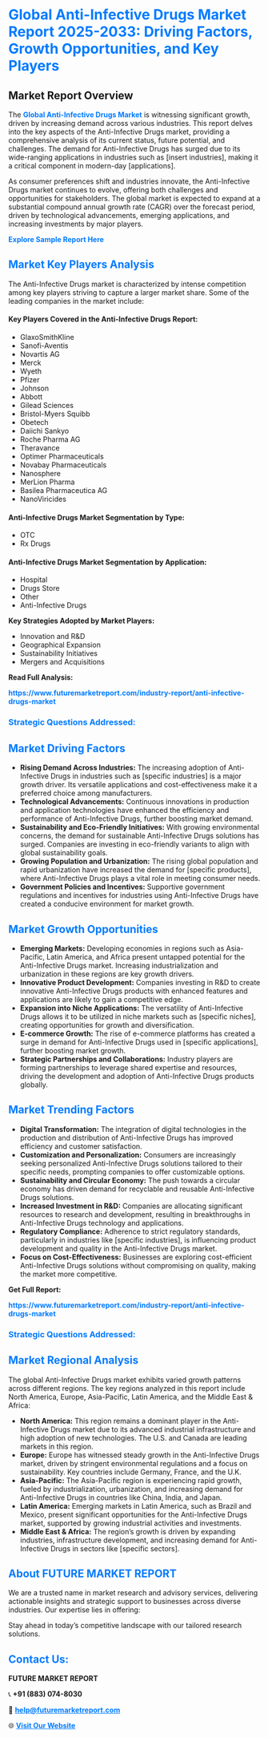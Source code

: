 <h1 style="color: #007BFF;">Global Anti-Infective Drugs Market Report 2025-2033: Driving Factors, Growth Opportunities, and Key Players</h1>

<section id="overview">
<h2>Market Report Overview</h2>
<p>The <a href="https://www.futuremarketreport.com/industry-report/anti-infective-drugs-market" style="color: #007BFF; text-decoration: none;"><strong>Global Anti-Infective Drugs Market</strong></a> is witnessing significant growth, driven by increasing demand across various industries. This report delves into the key aspects of the Anti-Infective Drugs market, providing a comprehensive analysis of its current status, future potential, and challenges. The demand for Anti-Infective Drugs has surged due to its wide-ranging applications in industries such as [insert industries], making it a critical component in modern-day [applications].</p>
<p>As consumer preferences shift and industries innovate, the Anti-Infective Drugs market continues to evolve, offering both challenges and opportunities for stakeholders. The global market is expected to expand at a substantial compound annual growth rate (CAGR) over the forecast period, driven by technological advancements, emerging applications, and increasing investments by major players.</p>
</section>

<section id="overview">
<p><a href="https://www.futuremarketreport.com/request-sample/reportId=122634" style="color: #007BFF; text-decoration: none;"><strong>Explore Sample Report Here</strong></a></p>
</section>

<section id="key-players">
<h2 style="color: #007BFF;">Market Key Players Analysis</h2>
<p>The Anti-Infective Drugs market is characterized by intense competition among key players striving to capture a larger market share. Some of the leading companies in the market include:</p>
<h4>Key Players Covered in the Anti-Infective Drugs Report:</h4>
<ul><li>GlaxoSmithKline</li><li>Sanofi-Aventis</li><li>Novartis AG</li><li>Merck</li><li>Wyeth</li><li>Pfizer</li><li>Johnson</li><li>Abbott</li><li>Gilead Sciences</li><li>Bristol-Myers Squibb</li><li>Obetech</li><li>Daiichi Sankyo</li><li>Roche Pharma AG</li><li>Theravance</li><li>Optimer Pharmaceuticals</li><li>Novabay Pharmaceuticals</li><li>Nanosphere</li><li>MerLion Pharma</li><li>Basilea Pharmaceutica AG</li><li>NanoViricides</li></ul>
<h4>Anti-Infective Drugs Market Segmentation by Type:</h4>
<ul><li>OTC</li><li>Rx Drugs</li></ul>

<h4>Anti-Infective Drugs Market Segmentation by Application:</h4>
<ul><li>Hospital</li><li>Drugs Store</li><li>Other</li><li>Anti-Infective Drugs</li></ul>
<p><strong>Key Strategies Adopted by Market Players:</strong></p>
<ul>
<li>Innovation and R&D</li>
<li>Geographical Expansion</li>
<li>Sustainability Initiatives</li>
<li>Mergers and Acquisitions</li>
</ul>
</section>

<section>
<p><strong>Read Full Analysis: </strong></p><a href="https://www.futuremarketreport.com/industry-report/anti-infective-drugs-market" style="color: #007BFF; text-decoration: none;"><strong>https://www.futuremarketreport.com/industry-report/anti-infective-drugs-market</strong></a>
<h3 style="color: #007BFF;">Strategic Questions Addressed:</h3>
</section>

<section id="driving-factors">
<h2 style="color: #007BFF;">Market Driving Factors</h2>
<ul>
<li><strong>Rising Demand Across Industries:</strong> The increasing adoption of Anti-Infective Drugs in industries such as [specific industries] is a major growth driver. Its versatile applications and cost-effectiveness make it a preferred choice among manufacturers.</li>
<li><strong>Technological Advancements:</strong> Continuous innovations in production and application technologies have enhanced the efficiency and performance of Anti-Infective Drugs, further boosting market demand.</li>
<li><strong>Sustainability and Eco-Friendly Initiatives:</strong> With growing environmental concerns, the demand for sustainable Anti-Infective Drugs solutions has surged. Companies are investing in eco-friendly variants to align with global sustainability goals.</li>
<li><strong>Growing Population and Urbanization:</strong> The rising global population and rapid urbanization have increased the demand for [specific products], where Anti-Infective Drugs plays a vital role in meeting consumer needs.</li>
<li><strong>Government Policies and Incentives:</strong> Supportive government regulations and incentives for industries using Anti-Infective Drugs have created a conducive environment for market growth.</li>
</ul>
</section>

<section id="growth-opportunities">
<h2 style="color: #007BFF;">Market Growth Opportunities</h2>
<ul>
<li><strong>Emerging Markets:</strong> Developing economies in regions such as Asia-Pacific, Latin America, and Africa present untapped potential for the Anti-Infective Drugs market. Increasing industrialization and urbanization in these regions are key growth drivers.</li>
<li><strong>Innovative Product Development:</strong> Companies investing in R&D to create innovative Anti-Infective Drugs products with enhanced features and applications are likely to gain a competitive edge.</li>
<li><strong>Expansion into Niche Applications:</strong> The versatility of Anti-Infective Drugs allows it to be utilized in niche markets such as [specific niches], creating opportunities for growth and diversification.</li>
<li><strong>E-commerce Growth:</strong> The rise of e-commerce platforms has created a surge in demand for Anti-Infective Drugs used in [specific applications], further boosting market growth.</li>
<li><strong>Strategic Partnerships and Collaborations:</strong> Industry players are forming partnerships to leverage shared expertise and resources, driving the development and adoption of Anti-Infective Drugs products globally.</li>
</ul>
</section>

<section id="trending-factors">
<h2 style="color: #007BFF;">Market Trending Factors</h2>
<ul>
<li><strong>Digital Transformation:</strong> The integration of digital technologies in the production and distribution of Anti-Infective Drugs has improved efficiency and customer satisfaction.</li>
<li><strong>Customization and Personalization:</strong> Consumers are increasingly seeking personalized Anti-Infective Drugs solutions tailored to their specific needs, prompting companies to offer customizable options.</li>
<li><strong>Sustainability and Circular Economy:</strong> The push towards a circular economy has driven demand for recyclable and reusable Anti-Infective Drugs solutions.</li>
<li><strong>Increased Investment in R&D:</strong> Companies are allocating significant resources to research and development, resulting in breakthroughs in Anti-Infective Drugs technology and applications.</li>
<li><strong>Regulatory Compliance:</strong> Adherence to strict regulatory standards, particularly in industries like [specific industries], is influencing product development and quality in the Anti-Infective Drugs market.</li>
<li><strong>Focus on Cost-Effectiveness:</strong> Businesses are exploring cost-efficient Anti-Infective Drugs solutions without compromising on quality, making the market more competitive.</li>
</ul>
</section>

<section>
<p><strong>Get Full Report: </strong></p><a href="https://www.futuremarketreport.com/industry-report/anti-infective-drugs-market" style="color: #007BFF; text-decoration: none;"><strong>https://www.futuremarketreport.com/industry-report/anti-infective-drugs-market</strong></a>
<h3 style="color: #007BFF;">Strategic Questions Addressed:</h3>
</section>


<section id="regional-analysis">
<h2 style="color: #007BFF;">Market Regional Analysis</h2>
<p>The global Anti-Infective Drugs market exhibits varied growth patterns across different regions. The key regions analyzed in this report include North America, Europe, Asia-Pacific, Latin America, and the Middle East & Africa:</p>
<ul>
<li><strong>North America:</strong> This region remains a dominant player in the Anti-Infective Drugs market due to its advanced industrial infrastructure and high adoption of new technologies. The U.S. and Canada are leading markets in this region.</li>
<li><strong>Europe:</strong> Europe has witnessed steady growth in the Anti-Infective Drugs market, driven by stringent environmental regulations and a focus on sustainability. Key countries include Germany, France, and the U.K.</li>
<li><strong>Asia-Pacific:</strong> The Asia-Pacific region is experiencing rapid growth, fueled by industrialization, urbanization, and increasing demand for Anti-Infective Drugs in countries like China, India, and Japan.</li>
<li><strong>Latin America:</strong> Emerging markets in Latin America, such as Brazil and Mexico, present significant opportunities for the Anti-Infective Drugs market, supported by growing industrial activities and investments.</li>
<li><strong>Middle East & Africa:</strong> The region’s growth is driven by expanding industries, infrastructure development, and increasing demand for Anti-Infective Drugs in sectors like [specific sectors].</li>
</ul>
</section>

<footer>
<h2 style="color: #007BFF;">About FUTURE MARKET REPORT</h2>
<p>We are a trusted name in market research and advisory services, delivering actionable insights and strategic support to businesses across diverse industries. Our expertise lies in offering:</p>

<p>Stay ahead in today’s competitive landscape with our tailored research solutions.</p>

<h2 style="color: #007BFF;">Contact Us:</h2>
<p><strong>FUTURE MARKET REPORT</strong></p>
<p>📞 <strong>+91 (883) 074-8030</strong></p>
<p>📧 <strong><a href="mailto:help@futuremarketreport.com" style="color: #007BFF;">help@futuremarketreport.com</a></strong></p>
<p>🌐 <strong><a href="https://www.futuremarketreport.com/" style="color: #007BFF;">Visit Our Website</a></strong></p>
</footer>
